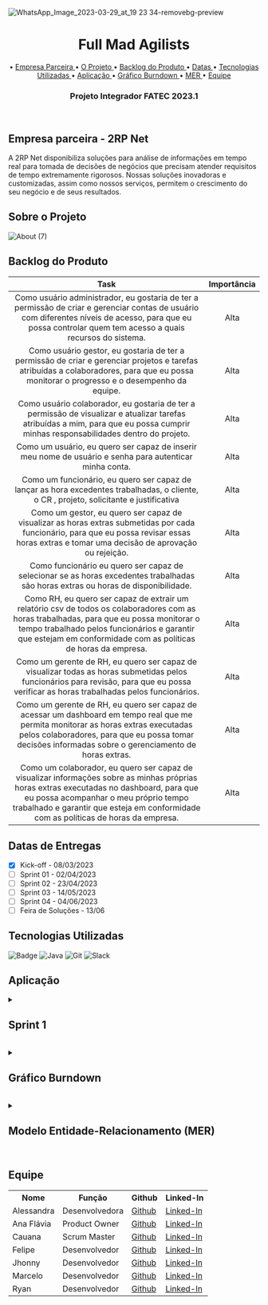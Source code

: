 

![WhatsApp_Image_2023-03-29_at_19 23 34-removebg-preview](https://user-images.githubusercontent.com/77700346/228681780-58e41d77-c02a-48f2-b03c-e537662b23c0.png)
<br id="topo">
<h1 align="center"> Full Mad Agilists</h1>
<p align="center">
• <a href ="#d"> Empresa Parceira </a>
• <a href ="#f"> O Projeto </a>
• <a href ="#a"> Backlog do Produto </a>
• <a href ="#b"> Datas </a> 
• <a href ="#c"> Tecnologias Utilizadas </a>
• <a href ="#e"> Aplicação </a>
• <a href ="#h"> Gráfico Burndown </a>
• <a href ="#m"> MER </a>
• <a href ="#g"> Equipe </a>
</p>
<h3 align="center"> Projeto Integrador FATEC 2023.1</h3>
<br/>

<h2>
Empresa parceira - 2RP Net
<br id=d></h2>

A 2RP Net disponibiliza soluções para análise de informações em tempo real para tomada de decisões de negócios que precisam atender requisitos de tempo extremamente rigorosos. Nossas soluções inovadoras e customizadas, assim como nossos serviços, permitem o crescimento do seu negócio e de seus resultados.

<h2>
Sobre o Projeto
<br id=f></h2>

![About (7)](https://user-images.githubusercontent.com/77700346/227825218-9093bff6-c929-46df-9240-821861bd76da.png)

<h2>Backlog do Produto<br id=a>
 
</h2>


|           Task             | Importância|
|:---------------------------------:|:----------:|
|Como usuário administrador, eu gostaria de ter a permissão de criar e gerenciar contas de usuário com diferentes níveis de acesso, para que eu possa controlar quem tem acesso a quais recursos do sistema.|Alta|
|Como usuário gestor, eu gostaria de ter a permissão de criar e gerenciar projetos e tarefas atribuídas a colaboradores, para que eu possa monitorar o progresso e o desempenho da equipe.|Alta|
|Como usuário colaborador, eu gostaria de ter a permissão de visualizar e atualizar tarefas atribuídas a mim, para que eu possa cumprir minhas responsabilidades dentro do projeto.|Alta|
|Como um usuário, eu quero ser capaz de inserir meu nome de usuário e senha para autenticar minha conta.|Alta|
|Como um funcionário, eu quero ser capaz de lançar as hora excedentes trabalhadas, o cliente, o CR , projeto, solicitante e justificativa|Alta|
|Como um gestor, eu quero ser capaz de visualizar as horas extras submetidas por cada funcionário, para que eu possa revisar essas horas extras e tomar uma decisão de aprovação ou rejeição.|Alta|
|Como funcionário eu quero ser capaz de selecionar se as horas excedentes trabalhadas são horas extras ou horas de disponibilidade.|Alta|
|Como RH, eu quero ser capaz de extrair um relatório csv de todos os colaboradores com as horas trabalhadas, para que eu possa monitorar o tempo trabalhado pelos funcionários e garantir que estejam em conformidade com as políticas de horas da empresa.|Alta|
|Como um gerente de RH, eu quero ser capaz de visualizar todas as horas submetidas pelos funcionários para revisão, para que eu possa verificar as horas trabalhadas pelos funcionários.|Alta|
|Como um gerente de RH, eu quero ser capaz de acessar um dashboard em tempo real que me permita monitorar as horas extras executadas pelos colaboradores, para que eu possa tomar decisões informadas sobre o gerenciamento de horas extras.|Alta|
|Como um colaborador, eu quero ser capaz de visualizar informações sobre as minhas próprias horas extras executadas no dashboard, para que eu possa acompanhar o meu próprio tempo trabalhado e garantir que esteja em conformidade com as políticas de horas da empresa.|Alta|

<h2>
Datas de Entregas<br id=b>
</h2>

- [x]  Kick-off - 08/03/2023
- [ ]  Sprint 01 - 02/04/2023
- [ ]  Sprint 02 - 23/04/2023
- [ ]  Sprint 03 - 14/05/2023
- [ ]  Sprint 04 - 04/06/2023
- [ ]  Feira de Soluções  - 13/06

<h2>
Tecnologias Utilizadas<br id=c>
</h2>

![Badge](https://img.shields.io/badge/Figma-F24E1E?style=for-the-badge&logo=figma&logoColor=white)
![Java](https://img.shields.io/badge/java-%23ED8B00.svg?style=for-the-badge&logo=java&logoColor=white)
![Git](https://img.shields.io/badge/git-%23F05033.svg?style=for-the-badge&logo=git&logoColor=white)
![Slack](https://img.shields.io/badge/Slack-4A154B?style=for-the-badge&logo=slack&logoColor=white)


<h2>
Aplicação<br id=e>
</h2>


<details>
<summary><h2> Sprint 1 </h2> <br id=h></summary>
<br>

</details>

<details>
<summary><h2> Gráfico Burndown </h2> <br id=h></summary>
<br>
 <img >
 
 ![burndown](https://user-images.githubusercontent.com/77700346/228703826-0ac94c3a-b5bb-42ce-86df-ca5973588fab.jpg)

</details>
<details>
 
<summary><h2> Modelo Entidade-Relacionamento (MER) </h2> <br id=m></summary>
<br>
<img>
 
 ![Modelagem conceitual](https://user-images.githubusercontent.com/77700346/228703259-6c289327-48ff-44ba-8616-2081abdd5546.jpg)


</details>

<h2>Equipe<br id=g></h2>

<table>
  <tr>
    <th><b>Nome</b></th>
    <th><b>Função</b></th>
    <th><b>Github</b></th>
    <th><b>Linked-In</b></th>
  </tr>
  <tr>
    <td>Alessandra</td>
    <td>Desenvolvedora</td>
    <td><a href="https://github.com/Alemoreira-00">Github</a></td>
    <td><a href="https://www.linkedin.com/in/alessandra-moreira-780b76183">Linked-In</a></td>
  </tr>
  <tr>
    <td>Ana Flávia</td>
    <td>Product Owner</td>
    <td><a href="https://github.com/anadamascenos">Github</a></td>
    <td><a href="https://www.linkedin.com/in/anadamascenos/">Linked-In</a></td>
  </tr>
    <tr>
    <td>Cauana</td>
    <td>Scrum Master</td>
    <td><a href="https://github.com/Cauana">Github</a></td>
    <td><a href="https://www.linkedin.com/in/cauanadias/">Linked-In</a></td>
  </tr>
  <tr>
    <td>Felipe</td>
    <td>Desenvolvedor</td>
    <td><a href="https://github.com/flpcsr">Github</a></td>
    <td><a href="https://www.linkedin.com/in/felipe-cesar-3b79938a">Linked-In</a></td>
  </tr>
  <tr>
    <td>Jhonny</td>
    <td>Desenvolvedor</td>
    <td><a href="https://github.com/dutrajy">Github</a></td>
    <td><a href="https://www.linkedin.com/in/jnydutra/">Linked-In</a></td>
  </tr>
    <tr>
    <td>Marcelo</td>
    <td>Desenvolvedor</td>
    <td><a href="https://github.com/Marcelofbd">Github</a></td>
    <td><a href="https://www.linkedin.com/in/marcelofbd">Linked-In</a></td>
  </tr>
  <tr>
    <td>Ryan</td>
    <td>Desenvolvedor</td>
    <td><a href="https://github.com/ryanlanziloti">Github</a></td>
    <td><a href="https://www.linkedin.com/in/ryan-lanziloti-de-faria-teixeira-67a38822b/">Linked-In</a></td>
  </tr>
  
 
</table>
<br/>
 

